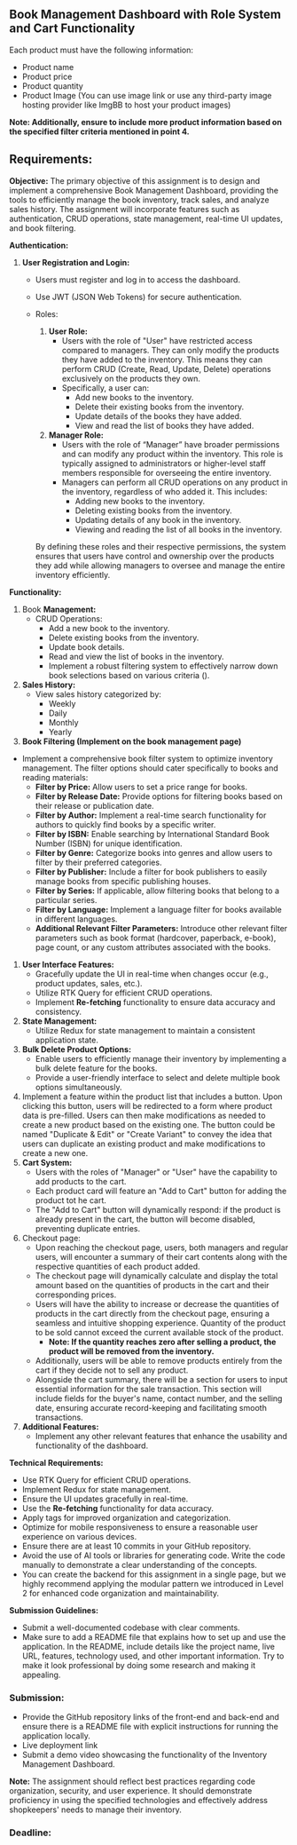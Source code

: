 ## Book **Management Dashboard with Role System and Cart Functionality**

Each product must have the following information:

- Product name
- Product price
- Product quantity
- Product Image (You can use image link or use any third-party image hosting provider like ImgBB to host your product images)

**Note: Additionally, ensure to include more product information based on the specified filter criteria mentioned in point 4.**

## **Requirements:**

**Objective:**
The primary objective of this assignment is to design and implement a comprehensive Book Management Dashboard, providing the tools to efficiently manage the book inventory, track sales, and analyze sales history. The assignment will incorporate features such as authentication, CRUD operations, state management, real-time UI updates, and book filtering.

**Authentication:**

1. **User Registration and Login:**
    - Users must register and log in to access the dashboard.
    - Use JWT (JSON Web Tokens) for secure authentication.
    - Roles:
        1. **User Role:**
            - Users with the role of "User" have restricted access compared to managers. They can only modify the products they have added to the inventory. This means they can perform CRUD (Create, Read, Update, Delete) operations exclusively on the products they own.
            - Specifically, a user can:
                - Add new books to the inventory.
                - Delete their existing books from the inventory.
                - Update details of the books they have added.
                - View and read the list of books they have added.
        2. **Manager Role:**
            - Users with the role of “Manager” have broader permissions and can modify any product within the inventory. This role is typically assigned to administrators or higher-level staff members responsible for overseeing the entire inventory.
            - Managers can perform all CRUD operations on any product in the inventory, regardless of who added it. This includes:
                - Adding new books to the inventory.
                - Deleting existing books from the inventory.
                - Updating details of any book in the inventory.
                - Viewing and reading the list of all books in the inventory.
        
        By defining these roles and their respective permissions, the system ensures that users have control and ownership over the products they add while allowing managers to oversee and manage the entire inventory efficiently.
        

**Functionality:**

1. Book **Management:**
    - CRUD Operations:
        - Add a new book to the inventory.
        - Delete existing books from the inventory.
        - Update book details.
        - Read and view the list of books in the inventory.
        - Implement a robust filtering system to effectively narrow down book selections based on various criteria ().
2. **Sales History:**
    - View sales history categorized by:
        - Weekly
        - Daily
        - Monthly
        - Yearly
3. **Book Filtering (Implement on the book management page)**
- Implement a comprehensive book filter system to optimize inventory management. The filter options should cater specifically to books and reading materials:
    - **Filter by Price:** Allow users to set a price range for books.
    - **Filter by Release Date:** Provide options for filtering books based on their release or publication date.
    - **Filter by Author:** Implement a real-time search functionality for authors to quickly find books by a specific writer.
    - **Filter by ISBN:** Enable searching by International Standard Book Number (ISBN) for unique identification.
    - **Filter by Genre:** Categorize books into genres and allow users to filter by their preferred categories.
    - **Filter by Publisher:** Include a filter for book publishers to easily manage books from specific publishing houses.
    - **Filter by Series:** If applicable, allow filtering books that belong to a particular series.
    - **Filter by Language:** Implement a language filter for books available in different languages.
    - **Additional Relevant Filter Parameters:** Introduce other relevant filter parameters such as book format (hardcover, paperback, e-book), page count, or any custom attributes associated with the books.
1. **User Interface Features:**
    - Gracefully update the UI in real-time when changes occur (e.g., product updates, sales, etc.).
    - Utilize RTK Query for efficient CRUD operations.
    - Implement **Re-fetching** functionality to ensure data accuracy and consistency.
2. **State Management:**
    - Utilize Redux for state management to maintain a consistent application state.
3. **Bulk Delete Product Options:**
    - Enable users to efficiently manage their inventory by implementing a bulk delete feature for the books.
    - Provide a user-friendly interface to select and delete multiple book options simultaneously.
4. Implement a feature within the product list that includes a button. Upon clicking this button, users will be redirected to a form where product data is pre-filled. Users can then make modifications as needed to create a new product based on the existing one. The button could be named "Duplicate & Edit" or "Create Variant" to convey the idea that users can duplicate an existing product and make modifications to create a new one.
5. **Cart System:**
    - Users with the roles of "Manager" or "User" have the capability to add products to the cart.
    - Each product card will feature an "Add to Cart" button for adding the product tot he cart.
    - The "Add to Cart" button will dynamically respond: if the product is already present in the cart, the button will become disabled, preventing duplicate entries.
6. Checkout page:
    - Upon reaching the checkout page, users, both managers and regular users, will encounter a summary of their cart contents along with the respective quantities of each product added.
    - The checkout page will dynamically calculate and display the total amount based on the quantities of products in the cart and their corresponding prices.
    - Users will have the ability to increase or decrease the quantities of products in the cart directly from the checkout page, ensuring a seamless and intuitive shopping experience. Quantity of the product to be sold cannot exceed the current available stock of the product.
        - **Note: If the quantity reaches zero after selling a product, the product will be removed from the inventory.**
    - Additionally, users will be able to remove products entirely from the cart if they decide not to sell any product.
    - Alongside the cart summary, there will be a section for users to input essential information for the sale transaction. This section will include fields for the buyer's name, contact number, and the selling date, ensuring accurate record-keeping and facilitating smooth transactions.
7. **Additional Features:**
    - Implement any other relevant features that enhance the usability and functionality of the dashboard.

**Technical Requirements:**

- Use RTK Query for efficient CRUD operations.
- Implement Redux for state management.
- Ensure the UI updates gracefully in real-time.
- Use the **Re-fetching** functionality for data accuracy.
- Apply tags for improved organization and categorization.
- Optimize for mobile responsiveness to ensure a reasonable user experience on various devices.
- Ensure there are at least 10 commits in your GitHub repository.
- Avoid the use of AI tools or libraries for generating code. Write the code manually to demonstrate a clear understanding of the concepts.
- You can create the backend for this assignment in a single page, but we highly recommend applying the modular pattern we introduced in Level 2 for enhanced code organization and maintainability.

**Submission Guidelines:**

- Submit a well-documented codebase with clear comments.
- Make sure to add a README file that explains how to set up and use the application. In the README, include details like the project name, live URL, features, technology used, and other important information. Try to make it look professional by doing some research and making it appealing.

### **Submission:**

- Provide the GitHub repository links of the front-end and back-end and ensure there is a README file with explicit instructions for running the application locally.
- Live deployment link
- Submit a demo video showcasing the functionality of the Inventory Management Dashboard.

**Note:**
The assignment should reflect best practices regarding code organization, security, and user experience. It should demonstrate proficiency in using the specified technologies and effectively address shopkeepers' needs to manage their inventory.

### **Deadline:**